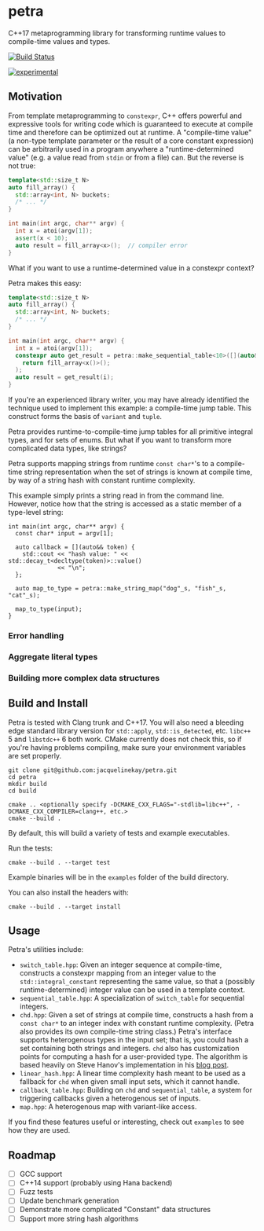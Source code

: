 # petra

C++17 metaprogramming library for transforming runtime values to compile-time values and types.

[![Build Status](https://travis-ci.org/jacquelinekay/petra.svg?branch=master)](https://travis-ci.org/jacquelinekay/petra)

[![experimental](http://badges.github.io/stability-badges/dist/experimental.svg)](http://github.com/badges/stability-badges)

## Motivation

From template metaprogramming to `constexpr`, C++ offers powerful and expressive tools for writing code which is guaranteed to execute at compile time and therefore can be optimized out at runtime. A "compile-time value" (a non-type template parameter or the result of a core constant expression) can be arbitrarily used in a program anywhere a "runtime-determined value" (e.g. a value read from `stdin` or from a file) can. But the reverse is not true:

```c++
template<std::size_t N>
auto fill_array() {
  std::array<int, N> buckets;
  /* ... */
}

int main(int argc, char** argv) {
  int x = atoi(argv[1]);
  assert(x < 10);
  auto result = fill_array<x>();  // compiler error
}
```

What if you want to use a runtime-determined value in a constexpr context?

Petra makes this easy:

```c++
template<std::size_t N>
auto fill_array() {
  std::array<int, N> buckets;
  /* ... */
}

int main(int argc, char** argv) {
  int x = atoi(argv[1]);
  constexpr auto get_result = petra::make_sequential_table<10>([](auto&& x){
    return fill_array<x()>();
  );
  auto result = get_result(i);
}
```

If you're an experienced library writer, you may have already identified the technique used to implement this example: a compile-time jump table. This construct forms the basis of `variant` and `tuple`.

Petra provides runtime-to-compile-time jump tables for all primitive integral types, and for sets of enums. But what if you want to transform more complicated data types, like strings?

Petra supports mapping strings from runtime `const char*`'s to a compile-time string representation when the set of strings is known at compile time, by way of a string hash with constant runtime complexity.

This example simply prints a string read in from the command line. However, notice how that the string is accessed as a static member of a type-level string:

```
int main(int argc, char** argv) {
  const char* input = argv[1];

  auto callback = [](auto&& token) {
    std::cout << "hash value: " << std::decay_t<decltype(token)>::value()
              << "\n";
  };

  auto map_to_type = petra::make_string_map("dog"_s, "fish"_s, "cat"_s);

  map_to_type(input);
}
```

### Error handling

### Aggregate literal types

### Building more complex data structures

## Build and Install

Petra is tested with Clang trunk and C++17. You will also need a bleeding edge standard library version for `std::apply`, `std::is_detected`, etc. `libc++` 5 and `libstdc++` 6 both work. CMake currently does not check this, so if you're having problems compiling, make sure your environment variables are set properly.

```
git clone git@github.com:jacquelinekay/petra.git
cd petra
mkdir build
cd build

cmake .. <optionally specify -DCMAKE_CXX_FLAGS="-stdlib=libc++", -DCMAKE_CXX_COMPILER=clang++, etc.>
cmake --build .
```

By default, this will build a variety of tests and example executables.

Run the tests:

```
cmake --build . --target test
```

Example binaries will be in the `examples` folder of the build directory.

You can also install the headers with:

```
cmake --build . --target install
```

## Usage

Petra's utilities include:

- `switch_table.hpp`: Given an integer sequence at compile-time, constructs a constexpr mapping from an integer value to the `std::integral_constant` representing the same value, so that a (possibly runtime-determined) integer value can be used in a template context.
- `sequential_table.hpp`: A specialization of `switch_table` for sequential integers.
- `chd.hpp`: Given a set of strings at compile time, constructs a hash from a `const char*` to an integer index with constant runtime complexity. (Petra also provides its own compile-time string class.) Petra's interface supports heterogenous types in the input set; that is, you could hash a set containing both strings and integers. `chd` also has customization points for computing a hash for a user-provided type. The algorithm is based heavily on Steve Hanov's implementation in his [blog post](http://stevehanov.ca/blog/index.php?id=119).
- `linear_hash.hpp`: A linear time complexity hash meant to be used as a fallback for `chd` when given small input sets, which it cannot handle.
- `callback_table.hpp`: Building on `chd` and `sequential_table`, a system for triggering callbacks given a heterogenous set of inputs.
- `map.hpp`: A heterogenous map with variant-like access.

If you find these features useful or interesting, check out `examples` to see how they are used.

## Roadmap

- [ ] GCC support
- [ ] C++14 support (probably using Hana backend)
- [ ] Fuzz tests
- [ ] Update benchmark generation
- [ ] Demonstrate more complicated "Constant" data structures
- [ ] Support more string hash algorithms
